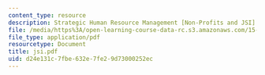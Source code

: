```yaml
---
content_type: resource
description: Strategic Human Resource Management [Non-Profits and JSI]
file: /media/https%3A/open-learning-course-data-rc.s3.amazonaws.com/15-660-strategic-hr-management-spring-2003/d24e131c7fbe632e7fe29d73000252ec_jsi.pdf
file_type: application/pdf
resourcetype: Document
title: jsi.pdf
uid: d24e131c-7fbe-632e-7fe2-9d73000252ec
---
```

